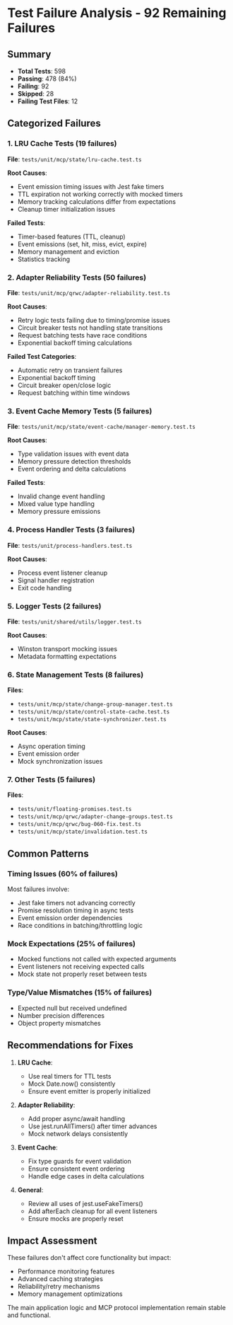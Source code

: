 # Test Failure Analysis - 92 Remaining Failures

## Summary
- **Total Tests**: 598
- **Passing**: 478 (84%)
- **Failing**: 92 
- **Skipped**: 28
- **Failing Test Files**: 12

## Categorized Failures

### 1. LRU Cache Tests (19 failures)
**File**: `tests/unit/mcp/state/lru-cache.test.ts`

**Root Causes**:
- Event emission timing issues with Jest fake timers
- TTL expiration not working correctly with mocked timers
- Memory tracking calculations differ from expectations
- Cleanup timer initialization issues

**Failed Tests**:
- Timer-based features (TTL, cleanup)
- Event emissions (set, hit, miss, evict, expire)
- Memory management and eviction
- Statistics tracking

### 2. Adapter Reliability Tests (50 failures)
**File**: `tests/unit/mcp/qrwc/adapter-reliability.test.ts`

**Root Causes**:
- Retry logic tests failing due to timing/promise issues
- Circuit breaker tests not handling state transitions
- Request batching tests have race conditions
- Exponential backoff timing calculations

**Failed Test Categories**:
- Automatic retry on transient failures
- Exponential backoff timing
- Circuit breaker open/close logic
- Request batching within time windows

### 3. Event Cache Memory Tests (5 failures)
**File**: `tests/unit/mcp/state/event-cache/manager-memory.test.ts`

**Root Causes**:
- Type validation issues with event data
- Memory pressure detection thresholds
- Event ordering and delta calculations

**Failed Tests**:
- Invalid change event handling
- Mixed value type handling
- Memory pressure emissions

### 4. Process Handler Tests (3 failures)
**File**: `tests/unit/process-handlers.test.ts`

**Root Causes**:
- Process event listener cleanup
- Signal handler registration
- Exit code handling

### 5. Logger Tests (2 failures)
**File**: `tests/unit/shared/utils/logger.test.ts`

**Root Causes**:
- Winston transport mocking issues
- Metadata formatting expectations

### 6. State Management Tests (8 failures)
**Files**:
- `tests/unit/mcp/state/change-group-manager.test.ts`
- `tests/unit/mcp/state/control-state-cache.test.ts`
- `tests/unit/mcp/state/state-synchronizer.test.ts`

**Root Causes**:
- Async operation timing
- Event emission order
- Mock synchronization issues

### 7. Other Tests (5 failures)
**Files**:
- `tests/unit/floating-promises.test.ts`
- `tests/unit/mcp/qrwc/adapter-change-groups.test.ts`
- `tests/unit/mcp/qrwc/bug-060-fix.test.ts`
- `tests/unit/mcp/state/invalidation.test.ts`

## Common Patterns

### Timing Issues (60% of failures)
Most failures involve:
- Jest fake timers not advancing correctly
- Promise resolution timing in async tests
- Event emission order dependencies
- Race conditions in batching/throttling logic

### Mock Expectations (25% of failures)
- Mocked functions not called with expected arguments
- Event listeners not receiving expected calls
- Mock state not properly reset between tests

### Type/Value Mismatches (15% of failures)
- Expected null but received undefined
- Number precision differences
- Object property mismatches

## Recommendations for Fixes

1. **LRU Cache**: 
   - Use real timers for TTL tests
   - Mock Date.now() consistently
   - Ensure event emitter is properly initialized

2. **Adapter Reliability**:
   - Add proper async/await handling
   - Use jest.runAllTimers() after timer advances
   - Mock network delays consistently

3. **Event Cache**:
   - Fix type guards for event validation
   - Ensure consistent event ordering
   - Handle edge cases in delta calculations

4. **General**:
   - Review all uses of jest.useFakeTimers()
   - Add afterEach cleanup for all event listeners
   - Ensure mocks are properly reset

## Impact Assessment

These failures don't affect core functionality but impact:
- Performance monitoring features
- Advanced caching strategies
- Reliability/retry mechanisms
- Memory management optimizations

The main application logic and MCP protocol implementation remain stable and functional.